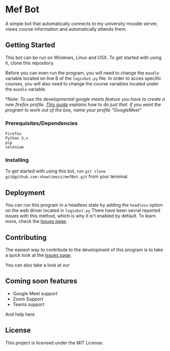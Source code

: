# Mef Bot

A simple bot that automatically connects to my university moodle server, views course information and automatically attends them.

## Getting Started

This bot can be run on Windows, Linux and OSX. To get started with using it, clone this repository.

Before you can even run the program, you will need to change the `moodle` variable located on line 8 of the `loginbot.py` file.
In order to acces specific courses, you will also need to change the course variables located under the `moodle` variable.


**Note: To use the developmental google meets feature you have to create a new firefox profile. [This guide](https://www.google.com) explains how to do just that. If you want the program to work out of the box, name your profile "GoogleMeet"*

### Prerequisites/Dependencies



```
Firefox
Python 3.x
pip
selenium
```

### Installing

To get started with using this bot, run `git clone git@github.com:showtimezz/mefBot.git` from your terminal. 


## Deployment

You can run this program in a headless state by adding the `headless` option on the web driver located in `loginbot.py` 
There have been sevral reported issues with this method, which is why it is't enabled by default. To learn more, check the 
[Issues page](https://github.com/showtimezz/mefBot/issues/). 

## Contributing

The easiest way to contribute to the development of this program is to take a quick look at the [Issues page](https://github.com/showtimezz/mefBot/issues/). 

You can also take a look at our

## Coming soon features
* Google Meet support
* Zoom Support
* Teams support

And help here
## License

This project is licensed under the MIT License.

